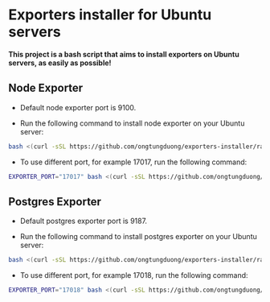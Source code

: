 # Exporters installer for Ubuntu servers

**This project is a bash script that aims to install exporters on Ubuntu servers, as easily as possible!**

## Node Exporter

- Default node exporter port is 9100.

- Run the following command to install node exporter on your Ubuntu server:

```bash
bash <(curl -sSL https://github.com/ongtungduong/exporters-installer/raw/main/node-exporter.sh)
```

- To use different port, for example 17017, run the following command:

```bash
EXPORTER_PORT="17017" bash <(curl -sSL https://github.com/ongtungduong/exporters-installer/raw/main/node-exporter.sh)
```

## Postgres Exporter

- Default postgres exporter port is 9187.

- Run the following command to install postgres exporter on your Ubuntu server:

```bash
bash <(curl -sSL https://github.com/ongtungduong/exporters-installer/raw/main/postgres-exporter.sh)
```

- To use different port, for example 17018, run the following command:

```bash
EXPORTER_PORT="17018" bash <(curl -sSL https://github.com/ongtungduong/exporters-installer/raw/main/postgres-exporter.sh)
```
